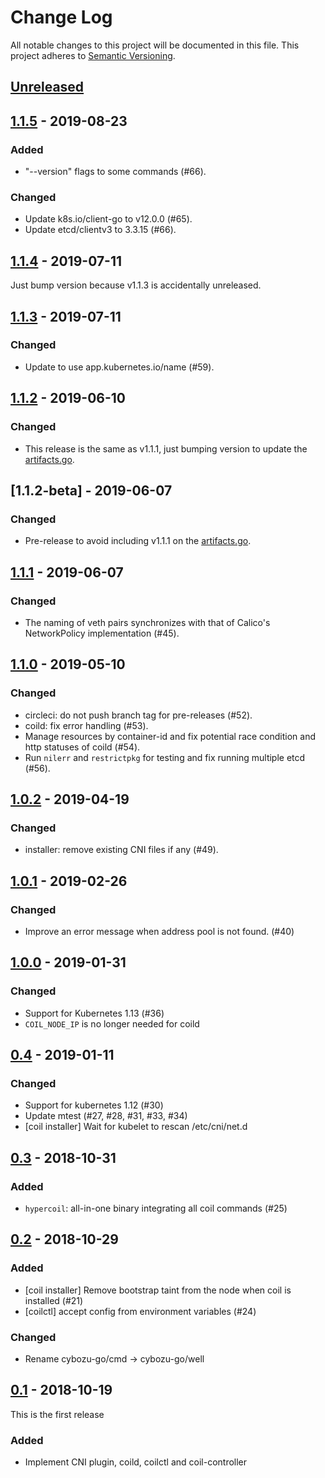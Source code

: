 # Change Log

All notable changes to this project will be documented in this file.
This project adheres to [Semantic Versioning](http://semver.org/).

## [Unreleased]

## [1.1.5] - 2019-08-23

### Added
- "--version" flags to some commands (#66).

### Changed
- Update k8s.io/client-go to v12.0.0 (#65).
- Update etcd/clientv3 to 3.3.15 (#66).

## [1.1.4] - 2019-07-11

Just bump version because v1.1.3 is accidentally unreleased.

## [1.1.3] - 2019-07-11

### Changed

- Update to use app.kubernetes.io/name (#59).

## [1.1.2] - 2019-06-10

### Changed

- This release is the same as v1.1.1, just bumping version to update the [artifacts.go](https://github.com/cybozu-go/neco/blob/master/artifacts.go).

## [1.1.2-beta] - 2019-06-07

### Changed

- Pre-release to avoid including v1.1.1 on the [artifacts.go](https://github.com/cybozu-go/neco/blob/master/artifacts.go).

## [1.1.1] - 2019-06-07

### Changed

- The naming of veth pairs synchronizes with that of Calico's NetworkPolicy implementation (#45).

## [1.1.0] - 2019-05-10

### Changed

- circleci: do not push branch tag for pre-releases (#52).
- coild: fix error handling (#53).
- Manage resources by container-id and fix potential race condition and http statuses of coild (#54).
- Run `nilerr` and `restrictpkg` for testing and fix running multiple etcd (#56).

## [1.0.2] - 2019-04-19

### Changed

- installer: remove existing CNI files if any (#49).

## [1.0.1] - 2019-02-26

### Changed

- Improve an error message when address pool is not found. (#40)

## [1.0.0] - 2019-01-31

### Changed

- Support for Kubernetes 1.13 (#36)
- `COIL_NODE_IP` is no longer needed for coild

## [0.4] - 2019-01-11

### Changed

- Support for kubernetes 1.12 (#30)
- Update mtest (#27, #28, #31, #33, #34)
- [coil installer] Wait for kubelet to rescan /etc/cni/net.d

## [0.3] - 2018-10-31

### Added

- `hypercoil`: all-in-one binary integrating all coil commands (#25)

## [0.2] - 2018-10-29

### Added

- [coil installer] Remove bootstrap taint from the node when coil is installed (#21)
- [coilctl] accept config from environment variables (#24)

### Changed

- Rename cybozu-go/cmd -> cybozu-go/well

## [0.1] - 2018-10-19

This is the first release

### Added

- Implement CNI plugin, coild, coilctl and coil-controller

[Unreleased]: https://github.com/cybozu-go/coil/compare/v1.1.5...HEAD
[1.1.5]: https://github.com/cybozu-go/coil/compare/v1.1.4...v1.1.5
[1.1.4]: https://github.com/cybozu-go/coil/compare/v1.1.3...v1.1.4
[1.1.3]: https://github.com/cybozu-go/coil/compare/v1.1.2...v1.1.3
[1.1.2]: https://github.com/cybozu-go/coil/compare/v1.1.1...v1.1.2
[1.1.1]: https://github.com/cybozu-go/coil/compare/v1.1.0...v1.1.1
[1.1.0]: https://github.com/cybozu-go/coil/compare/v1.0.2...v1.1.0
[1.0.2]: https://github.com/cybozu-go/coil/compare/v1.0.1...v1.0.2
[1.0.1]: https://github.com/cybozu-go/coil/compare/v1.0.0...v1.0.1
[1.0.0]: https://github.com/cybozu-go/coil/compare/v0.4...v1.0.0
[0.4]: https://github.com/cybozu-go/coil/compare/v0.3...v0.4
[0.3]: https://github.com/cybozu-go/coil/compare/v0.2...v0.3
[0.2]: https://github.com/cybozu-go/coil/compare/v0.1...v0.2
[0.1]: https://github.com/cybozu-go/coil/compare/91f0cb8b46e800f41a6b811fce811977ac52b07d...v0.1
